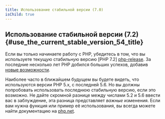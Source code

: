 ```yaml
---
title: Использование стабильной версии (7.0)
isChild: true
---
```


## Использование стабильной версии (7.2) {#use_the_current_stable_version_54_title}

Если вы только начинаете работу с PHP, убедитесь в том, что вы используете текущую стабильную версию [PHP 7.2]
[php-release]. За последние несколько лет PHP добился больших успехов, добавив 
[новые возможности](#language_highlights_title).

Наиболее часто в ближайшем будущем вы будете видеть, что используются версии PHP 5.x, с последней 5.6. Но вы должны попробовать использовать последнюю стабильную версию, если это возможно. Не дайте скромной разнице между числами 5.2 и 5.6 ввести вас в заблуждение,
эта разница представляет _важные_ изменения. Если вам нужна функция или пример её использования, вы всегда можете 
найти документацию на [php.net][php-docs].

[php-release]: http://www.php.net/downloads.php
[php-docs]: http://www.php.net/manual/ru/
